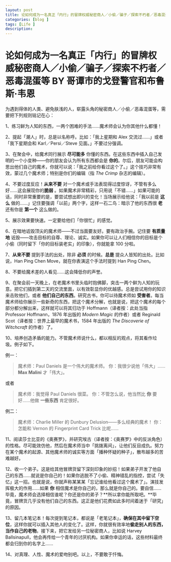 ```yaml
---
layout: post
title: 论如何成为一名真正「内行」的冒牌权威秘密商人／小偷／骗子／探索不朽者／恶毒混蛋等 BY 哥谭市的戈登警官和布鲁斯·韦恩
categories: [blog ]
tags: [Life ]
description:
---
```


# 论如何成为一名**真正**「内行」的冒牌权威秘密商人／小偷／骗子／探索不朽者／恶毒混蛋等 BY 哥谭市的戈登警官和布鲁斯·韦恩

为遇到得体的人类、避免肤浅的人，崭露头角的秘密商人／小偷／恶毒混蛋等，需要把下列规则铭记在心：

1、练习鲜为人知的东西，一两个困难的手法……魔术师会认为你其他什么都懂！

2、提起「潮人」时，总是以名称呼。比如：「我上星期和 Alex 交流过……」或者「我下星期会和 Karl／Persi／Steve 见面。」不要过分强调。

3、在聚会中，给魔术同行展示 **尽可能多** 你懂的东西。在这些东西中插入自己发明的一个小变种——你的朋友会认为所有东西都会是 **你的**。尔后，朋友可能会构思出他们自己的魔术，你就可以说：「我之前给你看过这个了。」这个技巧非常有效，蒙过几个魔术师；特别是你们的编辑（指 *The Crimp* 杂志的编辑）。

4、不要过度反应！**从来不要** 对一个魔术或手法表现得过度惊讶，不管有多么好……这会展现你的**脆弱** 。如果魔术非常精彩，只用说「不错……」如果可能的话，同时非常重要的是，要尝试想出即兴的变化！当场展示给他说：「我以前是 **这么** 做的……」记住要强调「以前」两个字，这样一石二鸟：暗示了他的东西很 **老** 还有你是 **第一个** 这么做的。

5、展示效果要快速。一定要给他们「你很忙」的感觉。

6、在暗地诋毁顶尖的魔术师——不过当面要友好。要有政治手腕。记住要 **有质量地** 诋毁——攻击目标的自尊、理论、诚实。如果你可以让人们相信你的目标是个小偷（同时留下「你的目标装老实」的印象），你就能拿 100 分啦。

7、**从来不要** 提到手法的出处，除非 **必须** 的时候。**总是** 提众人皆知的出处。比如说，Han Ping Chen Move，就在你表演这个手法时提到 Han Ping Chen。

8、不要给魔术差的人看见……这会降低你的声誉。

9、在聚会前一天晚上，在老魔术书里头临时抱佛脚，突击一两个鲜为人知的玩意。把它们插到第二天的交流里面，以有效彰显你的优越感。总是尝试用你的知识来击败他们，或者 **他们自己的东西**。研究古书，你可以待魔术师如 **受害者**。每当魔术师给你展示一些新奇的东西，把这个魔术分解，也就是说，把这个魔术的每个部分都分解出来，这样就可以将其归功于 Hoffmann（译者按：此处当指 Professor Hoffmann，1876 年出版的 *Modern Magic* 的作者）或者 Reginald Scot（译者按：世界上最早的魔术书，1584 年出版的 *The Discoverie of Witchcraft* 的作者）了。

10、培养创造矛盾的能力。不管魔术师说什么，都以相反的观点，将其看作垃圾。例子如下。

例一：

> 魔术师：Paul Daniels 是一个伟大的魔术师。
> 你：我很少说他「伟大」……**Max Malini** 才「伟大」。

或者

> 魔术师：我觉得 Paul Daniels 很菜。
> 你：不管怎么说，他当然比 **你** 要好……他做 **一些东西** 肯定很好。

例二：

> 魔术师：Charlie Miller 的 Dunbury Delusion——多么经典的魔术！
> 你：怎能和 Vernon 的 Fingerprint Card Trick 比呢……

11、阅读莎士比亚的《奥赛罗》，并研究埃古（译者按：《奥赛罗》中的反派角色）的性格。尽可能效仿他，然后在魔术师当中「挑拨离间」，让他们反目成仇。努力在某个魔术的起源、其他魔术师的诚实等方面「播种怀疑的种子」，散布越多的苦难越好。

12、收一个弟子。这是给其他冒牌货留下深刻印象的妙招！如果弟子开发了他自己的东西……就说是你自己的！如果你逃脱不了小偷、精神错乱的指控，尝试「失忆」这一招。也就是说，你就声称某某某「忘记谁给他看过这个魔术了」。演技发挥极大的作用……如果 **你** 相信魔术是你自己的，那么就是你自己的。要自信……毕竟，魔术师会选择相信谁呢？你还是你的弟子？**所以拿你能所取吧。**毕竟，冒牌货几乎没有他们自己的东西。这正是他们花费如此多时间着迷于「研究」的原因。

13、留几本笔记本！每次提到笔记本，都说是「老笔记本」，**确保在其中留下空位**，这样你就可以插入其他人的变化了。这样，你就很有效率地**偷走别人的东西，当作自己的老物**。接下来，把它发给另一位秘密商人，比如说 Harvey Ballsinapull，他会再传给一个青年的讨厌机构。如果你幸运的话，这些材料最终都会归到你的名字上……

14、对真理、人性、魔术的爱吻别吧。以上，不要敢于忏悔。
